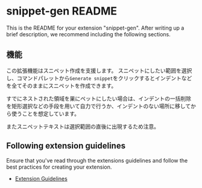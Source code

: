 # snippet-gen README

This is the README for your extension "snippet-gen". After writing up a brief description, we recommend including the following sections.

## 機能
この拡張機能はスニペット作成を支援します。
スニペットにしたい範囲を選択し、コマンドパレットから`Generate snippet`をクリックするとインデントなどを全てそのままにスニペットを作成できます。

すでにネストされた領域を巣にペットにしたい場合は、インデントの一括削除を矩形選択などの手段を用いて自力で行うか、インデントのない場所に移してから使うことを想定しています。

またスニペットテキストは選択範囲の直後に出現するため注意。


## Following extension guidelines

Ensure that you've read through the extensions guidelines and follow the best practices for creating your extension.

* [Extension Guidelines](https://code.visualstudio.com/api/references/extension-guidelines)
